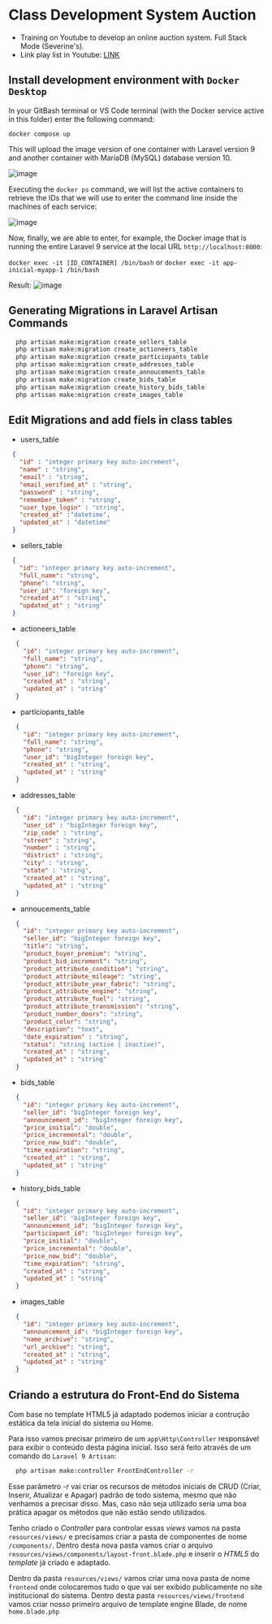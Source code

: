 # Class Development System Auction

 - Training on Youtube to develop an online auction system. Full Stack Mode (Severine's).
 - Link play list in Youtube: [LINK](https://www.youtube.com/playlist?list=PLUWz4iWfYNL0sr-fKZrTIW39hytFZ-cO-)

## Install development environment with `Docker Desktop`

In your GitBash terminal or VS Code terminal (with the Docker service active in this folder) enter the following command:

  `docker compose up`
  
This will upload the image version of one container with Laravel version 9 and another container with MariaDB (MySQL) database version 10.

![image](https://user-images.githubusercontent.com/3953157/232828228-0066e9f2-6901-4207-9ff2-8d5c94d0a1aa.png)

Executing the `docker ps` command, we will list the active containers to retrieve the IDs that we will use to enter the command line inside the machines of each service:

![image](https://user-images.githubusercontent.com/3953157/232829113-288f5fd3-96b4-4339-8715-c06cf405af9d.png)

Now, finally, we are able to enter, for example, the Docker image that is running the entire Laravel 9 service at the local URL `http://localhost:8000`:

  `docker exec -it [ID_CONTAINER] /bin/bash` or `docker exec -it app-inicial-myapp-1 /bin/bash`
 
Result:
![image](https://user-images.githubusercontent.com/3953157/232830380-b4634d0c-9ae1-41e1-9ebf-ea9fc878c986.png)

## Generating Migrations in Laravel Artisan Commands

```bash
  php artisan make:migration create_sellers_table
  php artisan make:migration create_actioneers_table
  php artisan make:migration create_particiopants_table
  php artisan make:migration create_addresses_table
  php artisan make:migration create_annoucements_table
  php artisan make:migration create_bids_table
  php artisan make:migration create_history_bids_table
  php artisan make:migration create_images_table
```

## Edit Migrations and add fiels in class tables

- users_table

 ```json
  {
    "id" : "integer primary key auto-increment",
    "name" : "string",
    "email" : "string",
    "email_verified_at" : "string",
    "password" : "string",
    "remember_token" : "string",
    "user_type_login" : "string",
    "created_at" :"datetime",
    "updated_at" : "datetime"
  }
 ```

 - sellers_table

 ```json
  {
    "id": "integer primary key auto-increment",
    "full_name": "string",
    "phone": "string",
    "user_id": "foreign key",
    "created_at" : "string",
    "updated_at" : "string"
  }
 ```

 - actioneers_table

```json
  {
    "id": "integer primary key auto-increment",
    "full_name": "string",
    "phone": "string",
    "user_id": "foreign key",
    "created_at" : "string",
    "updated_at" : "string"
  }
```

 - particiopants_table

```json
  {
    "id": "integer primary key auto-increment",
    "full_name": "string",
    "phone": "string",
    "user_id": "bigInteger foreign key",
    "created_at" : "string",
    "updated_at" : "string"
  }
```

 - addresses_table

```json
  {
    "id": "integer primary key auto-increment",
    "user_id" : "bigInteger foreign key",
    "zip_code" : "string",
    "street" : "string",
    "number" : "string",
    "district" : "string",
    "city" : "string",
    "state" : "string",
    "created_at" : "string",
    "updated_at" : "string"
  }
```

 - annoucements_table

```json
  {
    "id": "integer primary key auto-increment",
    "seller_id": "bigInteger foreign key",
    "title": "string",
    "product_buyer_premium": "string",
    "product_bid_increment": "string",
    "product_attribute_condition": "string",
    "product_attribute_mileage": "string",
    "product_attribute_year_fabric": "string",
    "product_attribute_engine": "string",
    "product_attribute_fuel": "string",
    "product_attribute_transmission": "string",
    "product_number_doors": "string",
    "product_color": "string",
    "description": "text",
    "date_expiration" : "string",
    "status": "string (active | inactive)",
    "created_at" : "string",
    "updated_at" : "string"
  }
```
 
 - bids_table

```json
  {
    "id": "integer primary key auto-increment",
    "seller_id": "bigInteger foreign key",
    "announcement_id": "bigInteger foreign key",
    "price_initial": "double",
    "price_incremental": "double",
    "price_now_bid": "double",
    "time_expiration": "string",
    "created_at" : "string",
    "updated_at" : "string"
  }
```
 
 - history_bids_table

```json
  {
    "id": "integer primary key auto-increment",
    "seller_id": "bigInteger foreign key",
    "announcement_id": "bigInteger foreign key",
    "particiopant_id": "bigInteger foreign key",
    "price_initial": "double",
    "price_incremental": "double",
    "price_now_bid": "double",
    "time_expiration": "string",
    "created_at" : "string",
    "updated_at" : "string"
  }
```

 - images_table

```json
  {
    "id": "integer primary key auto-increment",
    "announcement_id": "bigInteger foreign key",
    "name_archive": "string",
    "url_archive": "string",
    "created_at" : "string",
    "updated_at" : "string"
  }
```

## Criando a estrutura do Front-End do Sistema

Com base no template HTML5 já adaptado podemos iniciar a contrução estática da tela inicial do sistema ou Home.

Para isso vamos precisar primeiro de um `app\Http\Controller` responsável para exibir o conteúdo desta página inicial.  Isso será feito através de um comando do `Laravel 9 Artisan`:

```bash
  php artisan make:controller FrontEndController -r
```

Esse parâmetro -r vai criar os recursos de métodos iniciais de CRUD (Criar, Inserir, Atualizar e Apagar) padrão de todo sistema, mesmo que não venhamos a precisar disso.  Mas, caso não seja utilizado seria uma boa prática apagar os métodos que não estão sendo utilizados.

Tenho criado o _Controller_ para controlar essas _views_ vamos na pasta `resources/views/` e precisamos criar a pasta de componentes de nome `/components/`.  Dentro desta nova pasta vamos criar o arquivo `resources/views/components/layout-front.blade.php` e inserir o _HTML5_ do _template_ já criado e adaptado.

Dentro da pasta `resources/views/` vamos criar uma nova pasta de nome `frontend` onde colocaremos tudo o que vai ser exibido publicamente no site institucional do sistema.  Dentro desta pasta `resources/views/frontend` vamos criar nosso primeiro arquivo de template engine Blade, de nome `home.blade.php`



